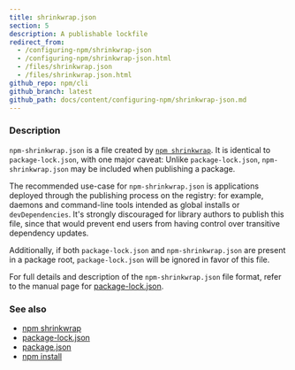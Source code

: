 ```yaml
---
title: shrinkwrap.json
section: 5
description: A publishable lockfile
redirect_from:
  - /configuring-npm/shrinkwrap-json
  - /configuring-npm/shrinkwrap-json.html
  - /files/shrinkwrap.json
  - /files/shrinkwrap.json.html
github_repo: npm/cli
github_branch: latest
github_path: docs/content/configuring-npm/shrinkwrap-json.md
---
```


### Description

`npm-shrinkwrap.json` is a file created by [`npm shrinkwrap`](/cli/v6/commands/npm-shrinkwrap). It is identical to
`package-lock.json`, with one major caveat: Unlike `package-lock.json`,
`npm-shrinkwrap.json` may be included when publishing a package.

The recommended use-case for `npm-shrinkwrap.json` is applications deployed
through the publishing process on the registry: for example, daemons and
command-line tools intended as global installs or `devDependencies`. It's
strongly discouraged for library authors to publish this file, since that would
prevent end users from having control over transitive dependency updates.

Additionally, if both `package-lock.json` and `npm-shrinkwrap.json` are present
in a package root, `package-lock.json` will be ignored in favor of this file.

For full details and description of the `npm-shrinkwrap.json` file format, refer
to the manual page for [package-lock.json](/cli/v6/configuring-npm/package-lock-json).

### See also

* [npm shrinkwrap](/cli/v6/commands/npm-shrinkwrap)
* [package-lock.json](/cli/v6/configuring-npm/package-lock-json)
* [package.json](/cli/v6/configuring-npm/package-json)
* [npm install](/cli/v6/commands/npm-install)
